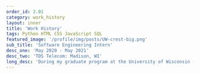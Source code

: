 ```yaml
---
order_id: 2.01
category: work_history
layout: inner
title: 'Work History'
tags: Python HTML CSS JavaScript SQL
featured_image: '/profile/img/posts/UW-crest-big.png'
sub_title: 'Software Engineering Intern'
desc_one: 'May 2020 - May 2021'
desc_two: 'TDS Telecom: Madison, WI'
long_desc: 'During my graduate program at the University of Wisconsin - Madison, I worked part time as a Software Engineering Intern at TDS Telecom. My responsibilies during this internship included working closely with lead developers to develop Python-based data flow frameworks, as well as indipendently developing web services to replace olde internal TDS software.'
---
```


